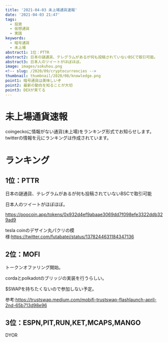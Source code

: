 ```yaml
---
title: '2021-04-03 未上場通貨速報'
date: '2021-04-03 21:47'
tags:
  - 投資
  - 仮想通貨
  - 実践
keywords:
  - 暗号通貨
  - 未上場
abstract1: 1位：PTTR
abstract2: 日本の謎通貨、テレグラムがあるが何も投稿されていないBSCで取引可能。
abstract3: 日本人のツイートがほぼほぼ。
image: images/sokuhou.png
<!-- slug: /2020/09/cryptocurrencies -->
thumbnail: thumbnail/2020/08/knowledge.png
point1: 暗号通貨は美味しいぞ
point2: 最新の動向を知ることが大切
point3: DEXが来てる
---
```

# 未上場通貨速報
coingeckoに情報がない通貨(未上場)をランキング形式でお知らせします。
twitterの情報を元にランキングは作成されています。

# ランキング

## 1位：PTTR

日本の謎通貨、テレグラムがあるが何も投稿されていないBSCで取引可能

日本人のツイートがほぼほぼ。

https://poocoin.app/tokens/0x932d4ef9abaae3069dd7f098efe3322ddb329ad9

tesla coinのデザイン丸パクリの模様:https://twitter.com/futabatei/status/1378244631184347136

## 2位：MOFI

トークンオファリング開始。

cordaとpolkadotのブリッジの実装を行うらしい。

$SWAPを持ちたくないので参加しない予定。

参考:https://trustswap.medium.com/mobifi-trustswap-flashlaunch-april-2nd-65b713d98e96

## 3位：ESPN,PIT,RUN,KET,MCAPS,MANGO

DYOR